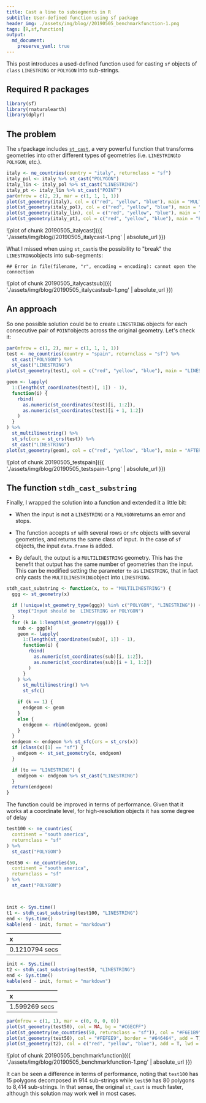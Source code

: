 ```yaml
---
title: Cast a line to subsegments in R
subtitle: User-defined function using sf package
header_img: ./assets/img/blog//20190505_benchmarkfunction-1.png
tags: [R,sf,function]
output: 
  md_document:
    preserve_yaml: true
---
```



This post introduces a used-defined function used for casting `sf` objects of `class` `LINESTRING` or `POLYGON` into sub-strings.



## Required R packages


```r
library(sf)
library(rnaturalearth)
library(dplyr)
```

## The problem

The `sf`package includes [`st_cast`](https://r-spatial.github.io/sf/reference/st_cast.html), a very powerful function that transforms geometries into other different types of geometries (i.e. `LINESTRING`to `POLYGON`, etc.). 


```r
italy <- ne_countries(country = "italy", returnclass = "sf")
italy_pol <- italy %>% st_cast("POLYGON")
italy_lin <- italy_pol %>% st_cast("LINESTRING")
italy_pt <- italy_lin %>% st_cast("POINT")
par(mfrow = c(2, 2), mar = c(1, 1, 1, 1))
plot(st_geometry(italy), col = c("red", "yellow", "blue"), main = "MULTIPOLYGON")
plot(st_geometry(italy_pol), col = c("red", "yellow", "blue"), main = "POLYGON")
plot(st_geometry(italy_lin), col = c("red", "yellow", "blue"), main = "LINE")
plot(st_geometry(italy_pt), col = c("red", "yellow", "blue"), main = "POINT")
```

![plot of chunk 20190505_italycast]({{ './assets/img/blog//20190505_italycast-1.png' | absolute_url }})

What I missed when using `st_cast`is the possibility to "break" the `LINESTRING`objects into sub-segments:


```
## Error in file(filename, "r", encoding = encoding): cannot open the connection
```

![plot of chunk 20190505_italycastsub]({{ './assets/img/blog/20190505_italycastsub-1.png' | absolute_url }})

## An approach

So one possible solution could be to create `LINESTRING` objects for each consecutive pair of `POINT`objects across the original geometry. Let's check it:


```r
par(mfrow = c(1, 2), mar = c(1, 1, 1, 1))
test <- ne_countries(country = "spain", returnclass = "sf") %>%
  st_cast("POLYGON") %>%
  st_cast("LINESTRING")
plot(st_geometry(test), col = c("red", "yellow", "blue"), main = "LINESTRING")

geom <- lapply(
  1:(length(st_coordinates(test)[, 1]) - 1),
  function(i) {
    rbind(
      as.numeric(st_coordinates(test)[i, 1:2]),
      as.numeric(st_coordinates(test)[i + 1, 1:2])
    )
  }
) %>%
  st_multilinestring() %>%
  st_sfc(crs = st_crs(test)) %>%
  st_cast("LINESTRING")
plot(st_geometry(geom), col = c("red", "yellow", "blue"), main = "AFTER FUNCTION")
```

![plot of chunk 20190505_testspain]({{ './assets/img/blog/20190505_testspain-1.png' | absolute_url }})

## The function `stdh_cast_substring`

Finally, I wrapped the solution into a function and extended it a little bit:

* When the input is not a `LINESTRING` or a `POLYGON`returns an error and stops.

* The function accepts `sf` with several rows or `sfc` objects with several geometries, and returns the same class of input. In the case of `sf` objects, the input `data.frame` is added.

* By default, the output is a `MULTILINESTRING` geometry. This has the benefit that output has the same number of geometries than the input. This can be modified setting the parameter `to` as `LINESTRING`, that in fact only casts the `MULTILINESTRING`object into `LINESTRING`.


```r
stdh_cast_substring <- function(x, to = "MULTILINESTRING") {
  ggg <- st_geometry(x)

  if (!unique(st_geometry_type(ggg)) %in% c("POLYGON", "LINESTRING")) {
    stop("Input should be  LINESTRING or POLYGON")
  }
  for (k in 1:length(st_geometry(ggg))) {
    sub <- ggg[k]
    geom <- lapply(
      1:(length(st_coordinates(sub)[, 1]) - 1),
      function(i) {
        rbind(
          as.numeric(st_coordinates(sub)[i, 1:2]),
          as.numeric(st_coordinates(sub)[i + 1, 1:2])
        )
      }
    ) %>%
      st_multilinestring() %>%
      st_sfc()

    if (k == 1) {
      endgeom <- geom
    }
    else {
      endgeom <- rbind(endgeom, geom)
    }
  }
  endgeom <- endgeom %>% st_sfc(crs = st_crs(x))
  if (class(x)[1] == "sf") {
    endgeom <- st_set_geometry(x, endgeom)
  }

  if (to == "LINESTRING") {
    endgeom <- endgeom %>% st_cast("LINESTRING")
  }
  return(endgeom)
}
```
 The function could be improved in terms of performance. Given that it works at a coordinate level, for high-resolution objects it has some degree of delay
 

```r
test100 <- ne_countries(
  continent = "south america",
  returnclass = "sf"
) %>%
  st_cast("POLYGON")

test50 <- ne_countries(50,
  continent = "south america",
  returnclass = "sf"
) %>%
  st_cast("POLYGON")



init <- Sys.time()
t1 <- stdh_cast_substring(test100, "LINESTRING")
end <- Sys.time()
kable(end - init, format = "markdown")
```



|x              |
|:--------------|
|0.1210794 secs |

```r
init <- Sys.time()
t2 <- stdh_cast_substring(test50, "LINESTRING")
end <- Sys.time()
kable(end - init, format = "markdown")
```



|x             |
|:-------------|
|1.599269 secs |

```r
par(mfrow = c(1, 1), mar = c(0, 0, 0, 0))
plot(st_geometry(test50), col = NA, bg = "#C6ECFF")
plot(st_geometry(ne_countries(50, returnclass = "sf")), col = "#F6E1B9", border = "#646464", add = T)
plot(st_geometry(test50), col = "#FEFEE9", border = "#646464", add = T)
plot(st_geometry(t2), col = c("red", "yellow", "blue"), add = T, lwd = 0.5)
```

![plot of chunk 20190505_benchmarkfunction]({{ './assets/img/blog/20190505_benchmarkfunction-1.png' | absolute_url }})
 
It can be seen a difference in terms of performance, noting that `test100` has 15 polygons decomposed in 914 sub-strings while `test50` has 80 polygons to 8,414 sub-strings. In that sense, the original `st_cast` is much faster, although this solution may work well in most cases.
